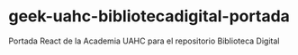 # geek-uahc-bibliotecadigital-portada
Portada React de la Academia UAHC para el repositorio Biblioteca Digital
